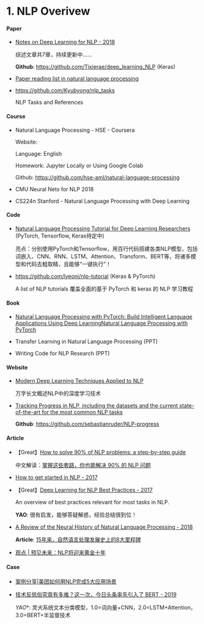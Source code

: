 # 1. NLP Overivew

#### Paper

- [Notes on Deep Learning for NLP - 2018](https://arxiv.org/abs/1808.09772)

    综述文章共7章，持续更新中……

    **Github**: <https://github.com/Tixierae/deep_learning_NLP> (Keras)

- [Paper reading list in natural language processing](https://github.com/iwangjian/Paper-Reading)

- <https://github.com/Kyubyong/nlp_tasks>

    NLP Tasks and References


#### Course

- Natural Language Processing - HSE - Coursera

    Website: 

    Language: English

    Homework: Jupyter Locally or Using Google Colab

    Github: <https://github.com/hse-aml/natural-language-processing>

- CMU Neural Nets for NLP 2018

- CS224n Stanford - Natural Language Processing with Deep Learning
  

#### Code

- [Natural Language Processing Tutorial for Deep Learning Researchers](https://github.com/graykode/nlp-tutorial) (PyTorch, Tensorflow, Keras待定中)

  亮点：分别使用PyTorch和Tensorflow，用百行代码搭建各类NLP模型，包括词嵌入、CNN、RNN、LSTM、Attention、Transform、BERT等，将诸多模型和代码去粗取精，且能够“一键执行”！

- <https://github.com/lyeoni/nlp-tutorial> (Keras & PyTorch)

    A list of NLP tutorials  覆盖全面的基于 PyTorch 和 keras 的 NLP 学习教程


#### Book

- [Natural Language Processing with PyTorch: Build Intelligent Language Applications Using Deep LearningNatural Language Processing with PyTorch](https://github.com/joosthub/PyTorchNLPBook)

- Transfer Learning in Natural Language Processing (PPT)

- Writing Code for NLP Research (PPT)


#### Website

- [Modern Deep Learning Techniques Applied to NLP](https://nlpoverview.com)

    万字长文概述NLP中的深度学习技术

- [Tracking Progress in NLP, including the datasets and the current state-of-the-art for the most common NLP tasks](https://nlpprogress.com/)

    **Github**: <https://github.com/sebastianruder/NLP-progress>


#### Article

- 【Great】[How to solve 90% of NLP problems: a step-by-step guide](https://blog.insightdatascience.com/how-to-solve-90-of-nlp-problems-a-step-by-step-guide-fda605278e4e)

    中文解读：[掌握这些套路，你也能解决 90% 的 NLP 问题](https://mp.weixin.qq.com/s?__biz=MzI3ODgwODA2MA==&mid=2247486090&idx=1&sn=1b1da4b81aaff47c5cc4128a4e31889c)

- [How to get started in NLP - 2017](https://towardsdatascience.com/how-to-get-started-in-nlp-6a62aa4eaeff)

- 【Great】[Deep Learning for NLP Best Practices - 2017](http://ruder.io/deep-learning-nlp-best-practices/index.html)

    An overview of best practices relevant for most tasks in NLP.

    **YAO**: 很有启发，能够答疑解惑，经验总结很到位！

- [A Review of the Neural History of Natural Language Processing - 2018](http://blog.aylien.com/a-review-of-the-recent-history-of-natural-language-processing/)

    **Article**: [15年来，自然语言处理发展史上的8大里程碑](https://cloud.tencent.com/developer/news/329628)

- [观点 | 预见未来：NLP将迎来黄金十年](https://mp.weixin.qq.com/s?__biz=MzAxMzA2MDYxMw==&mid=2651567692&idx=1&sn=8b7c84fbc4ecd9cb566365d8ea2eeb9b)


#### Case

- [案例分享|美团如何用NLP完成5大应用场景](https://cloud.tencent.com/developer/article/1107169)

- [技术反低俗究竟有多难？这一次，今日头条率先引入了 BERT - 2019](https://mp.weixin.qq.com/s?__biz=MzA3MzI4MjgzMw==&mid=2650767073&idx=2&sn=78b1122d8c1e0a601b427a0e4380c1e5)

    *YAO**: 灵犬系统文本分类模型，1.0=词向量+CNN，2.0=LSTM+Attention，3.0=BERT+半监督技术

